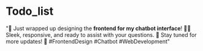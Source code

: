# Todo_list
"🎉 Just wrapped up designing the **frontend for my chatbot interface**! 🤖✨ Sleek, responsive, and ready to assist with your questions. 💬 Stay tuned for more updates! 🚀 #FrontendDesign #Chatbot #WebDevelopment"
